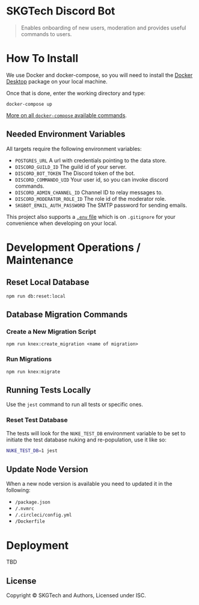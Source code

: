 # SKGTech Discord Bot

> Enables onboarding of new users, moderation and provides useful commands to users.

# How To Install

We use Docker and docker-compose, so you will need to install
the [Docker Desktop][docker-desktop] package
on your local machine.

Once that is done, enter the working directory and type:

```
docker-compose up
```

[More on all `docker-compose` available commands][docker-compose].

## Needed Environment Variables

All targets require the following environment variables:

-   `POSTGRES_URL` A url with credentials pointing to the data store.
-   `DISCORD_GUILD_ID` The guild id of your server.
-   `DISCORD_BOT_TOKEN` The Discord token of the bot.
-   `DISCORD_COMMANDO_UID` Your user id, so you can invoke discord commands.
-   `DISCORD_ADMIN_CHANNEL_ID` Channel ID to relay messages to.
-   `DISCORD_MODERATOR_ROLE_ID` The role id of the moderator role.
-   `SKGBOT_EMAIL_AUTH_PASSWORD` The SMTP password for sending emails.

This project also supports a [`.env` file][dotenv] which is on `.gitignore`
for your convenience when developing on your local.

# Development Operations / Maintenance

## Reset Local Database

```
npm run db:reset:local
```

## Database Migration Commands

### Create a New Migration Script

```
npm run knex:create_migration <name of migration>
```

### Run Migrations

```
npm run knex:migrate
```

## Running Tests Locally

Use the `jest` command to run all tests or specific ones.

### Reset Test Database

The tests will look for the `NUKE_TEST_DB` environment variable to be set to
initiate the test database nuking and re-population, use it like so:

```bash
NUKE_TEST_DB=1 jest
```

## Update Node Version

When a new node version is available you need to updated it in the following:

-   `/package.json`
-   `/.nvmrc`
-   `/.circleci/config.yml`
-   `/Dockerfile`

# Deployment

TBD

## License

Copyright © SKGTech and Authors, Licensed under ISC.

[docker-compose]: https://docs.docker.com/compose/reference/overview/
[docker-desktop]: https://www.docker.com/products/docker-desktop
[dotenv]: https://github.com/motdotla/dotenv#readme
